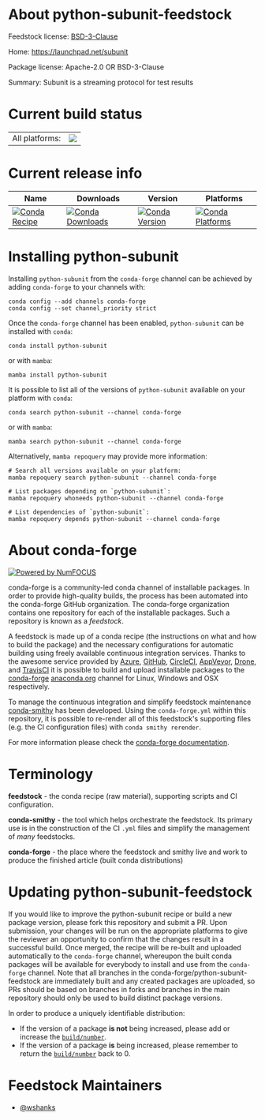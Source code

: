 About python-subunit-feedstock
==============================

Feedstock license: [BSD-3-Clause](https://github.com/conda-forge/python-subunit-feedstock/blob/main/LICENSE.txt)

Home: https://launchpad.net/subunit

Package license: Apache-2.0 OR BSD-3-Clause

Summary: Subunit is a streaming protocol for test results

Current build status
====================


<table><tr><td>All platforms:</td>
    <td>
      <a href="https://dev.azure.com/conda-forge/feedstock-builds/_build/latest?definitionId=13409&branchName=main">
        <img src="https://dev.azure.com/conda-forge/feedstock-builds/_apis/build/status/python-subunit-feedstock?branchName=main">
      </a>
    </td>
  </tr>
</table>

Current release info
====================

| Name | Downloads | Version | Platforms |
| --- | --- | --- | --- |
| [![Conda Recipe](https://img.shields.io/badge/recipe-python--subunit-green.svg)](https://anaconda.org/conda-forge/python-subunit) | [![Conda Downloads](https://img.shields.io/conda/dn/conda-forge/python-subunit.svg)](https://anaconda.org/conda-forge/python-subunit) | [![Conda Version](https://img.shields.io/conda/vn/conda-forge/python-subunit.svg)](https://anaconda.org/conda-forge/python-subunit) | [![Conda Platforms](https://img.shields.io/conda/pn/conda-forge/python-subunit.svg)](https://anaconda.org/conda-forge/python-subunit) |

Installing python-subunit
=========================

Installing `python-subunit` from the `conda-forge` channel can be achieved by adding `conda-forge` to your channels with:

```
conda config --add channels conda-forge
conda config --set channel_priority strict
```

Once the `conda-forge` channel has been enabled, `python-subunit` can be installed with `conda`:

```
conda install python-subunit
```

or with `mamba`:

```
mamba install python-subunit
```

It is possible to list all of the versions of `python-subunit` available on your platform with `conda`:

```
conda search python-subunit --channel conda-forge
```

or with `mamba`:

```
mamba search python-subunit --channel conda-forge
```

Alternatively, `mamba repoquery` may provide more information:

```
# Search all versions available on your platform:
mamba repoquery search python-subunit --channel conda-forge

# List packages depending on `python-subunit`:
mamba repoquery whoneeds python-subunit --channel conda-forge

# List dependencies of `python-subunit`:
mamba repoquery depends python-subunit --channel conda-forge
```


About conda-forge
=================

[![Powered by
NumFOCUS](https://img.shields.io/badge/powered%20by-NumFOCUS-orange.svg?style=flat&colorA=E1523D&colorB=007D8A)](https://numfocus.org)

conda-forge is a community-led conda channel of installable packages.
In order to provide high-quality builds, the process has been automated into the
conda-forge GitHub organization. The conda-forge organization contains one repository
for each of the installable packages. Such a repository is known as a *feedstock*.

A feedstock is made up of a conda recipe (the instructions on what and how to build
the package) and the necessary configurations for automatic building using freely
available continuous integration services. Thanks to the awesome service provided by
[Azure](https://azure.microsoft.com/en-us/services/devops/), [GitHub](https://github.com/),
[CircleCI](https://circleci.com/), [AppVeyor](https://www.appveyor.com/),
[Drone](https://cloud.drone.io/welcome), and [TravisCI](https://travis-ci.com/)
it is possible to build and upload installable packages to the
[conda-forge](https://anaconda.org/conda-forge) [anaconda.org](https://anaconda.org/)
channel for Linux, Windows and OSX respectively.

To manage the continuous integration and simplify feedstock maintenance
[conda-smithy](https://github.com/conda-forge/conda-smithy) has been developed.
Using the ``conda-forge.yml`` within this repository, it is possible to re-render all of
this feedstock's supporting files (e.g. the CI configuration files) with ``conda smithy rerender``.

For more information please check the [conda-forge documentation](https://conda-forge.org/docs/).

Terminology
===========

**feedstock** - the conda recipe (raw material), supporting scripts and CI configuration.

**conda-smithy** - the tool which helps orchestrate the feedstock.
                   Its primary use is in the construction of the CI ``.yml`` files
                   and simplify the management of *many* feedstocks.

**conda-forge** - the place where the feedstock and smithy live and work to
                  produce the finished article (built conda distributions)


Updating python-subunit-feedstock
=================================

If you would like to improve the python-subunit recipe or build a new
package version, please fork this repository and submit a PR. Upon submission,
your changes will be run on the appropriate platforms to give the reviewer an
opportunity to confirm that the changes result in a successful build. Once
merged, the recipe will be re-built and uploaded automatically to the
`conda-forge` channel, whereupon the built conda packages will be available for
everybody to install and use from the `conda-forge` channel.
Note that all branches in the conda-forge/python-subunit-feedstock are
immediately built and any created packages are uploaded, so PRs should be based
on branches in forks and branches in the main repository should only be used to
build distinct package versions.

In order to produce a uniquely identifiable distribution:
 * If the version of a package **is not** being increased, please add or increase
   the [``build/number``](https://docs.conda.io/projects/conda-build/en/latest/resources/define-metadata.html#build-number-and-string).
 * If the version of a package **is** being increased, please remember to return
   the [``build/number``](https://docs.conda.io/projects/conda-build/en/latest/resources/define-metadata.html#build-number-and-string)
   back to 0.

Feedstock Maintainers
=====================

* [@wshanks](https://github.com/wshanks/)

